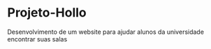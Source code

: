 # Projeto-Hollo
Desenvolvimento de um website para ajudar alunos da universidade encontrar suas salas
